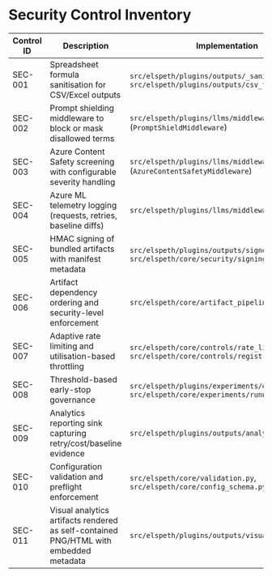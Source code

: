 # Security Control Inventory

| Control ID | Description | Implementation | Test Coverage | Doc Reference |
|------------|-------------|----------------|---------------|---------------|
| SEC-001 | Spreadsheet formula sanitisation for CSV/Excel outputs | `src/elspeth/plugins/outputs/_sanitize.py`, `src/elspeth/plugins/outputs/csv_file.py` | `tests/test_sanitize_utils.py`, `tests/test_outputs_csv.py`, `tests/test_outputs_excel.py` | `docs/architecture/security-controls.md` §Output Sanitisation |
| SEC-002 | Prompt shielding middleware to block or mask disallowed terms | `src/elspeth/plugins/llms/middleware.py` (`PromptShieldMiddleware`) | `tests/test_llm_middleware.py` | `docs/architecture/security-controls.md` §Middleware Security Features |
| SEC-003 | Azure Content Safety screening with configurable severity handling | `src/elspeth/plugins/llms/middleware.py` (`AzureContentSafetyMiddleware`) | `tests/test_llm_middleware.py` | `docs/architecture/security-controls.md` §Middleware Security Features |
| SEC-004 | Azure ML telemetry logging (requests, retries, baseline diffs) | `src/elspeth/plugins/llms/middleware_azure.py` | `tests/test_llm_middleware.py`, `tests/test_suite_runner_integration.py` | `docs/architecture/audit-logging.md` |
| SEC-005 | HMAC signing of bundled artifacts with manifest metadata | `src/elspeth/plugins/outputs/signed.py`, `src/elspeth/core/security/signing.py` | `tests/test_outputs_signed.py`, `tests/test_security_signing.py` | `docs/architecture/security-controls.md` §Signing & Verification |
| SEC-006 | Artifact dependency ordering and security-level enforcement | `src/elspeth/core/artifact_pipeline.py` | `tests/test_artifact_pipeline.py`, `tests/test_sink_chaining.py` | `docs/architecture/architecture-overview.md`, `docs/architecture/security-controls.md` |
| SEC-007 | Adaptive rate limiting and utilisation-based throttling | `src/elspeth/core/controls/rate_limit.py`, `src/elspeth/core/controls/registry.py` | `tests/test_controls.py`, `tests/test_controls_registry.py`, `tests/test_experiments.py` | `docs/architecture/security-controls.md` §Rate Limiting & Cost Controls |
| SEC-008 | Threshold-based early-stop governance | `src/elspeth/plugins/experiments/early_stop.py`, `src/elspeth/core/experiments/runner.py` | `tests/test_experiment_runner_integration.py`, `tests/test_suite_runner_integration.py` | `docs/architecture/security-controls.md` §Retry, Error Handling & Observability |
| SEC-009 | Analytics reporting sink capturing retry/cost/baseline evidence | `src/elspeth/plugins/outputs/analytics_report.py` | `tests/test_outputs_analytics_report.py`, `tests/test_suite_reporter.py` | `docs/architecture/audit-logging.md`, `docs/architecture/security-controls.md` |
| SEC-010 | Configuration validation and preflight enforcement | `src/elspeth/core/validation.py`, `src/elspeth/core/config_schema.py` | `tests/test_validation_settings.py`, `tests/test_validation_suite.py` | `docs/architecture/configuration-security.md`, `docs/architecture/security-controls.md` |
| SEC-011 | Visual analytics artifacts rendered as self-contained PNG/HTML with embedded metadata | `src/elspeth/plugins/outputs/visual_report.py` | `tests/test_outputs_visual.py` | `docs/architecture/security-controls.md` §Output Sanitisation, `docs/reporting-and-suite-management.md` |
